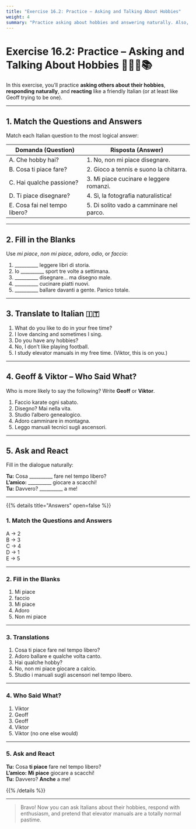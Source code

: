 ```yaml
---
title: "Exercise 16.2: Practice – Asking and Talking About Hobbies"
weight: 4
summary: "Practice asking about hobbies and answering naturally. Also, prepare for Geoff's unexpected interest in elevator manuals."
---
```


# Exercise 16.2: Practice – Asking and Talking About Hobbies 🎤🧘‍♂️📚

In this exercise, you’ll practice **asking others about their hobbies**, **responding naturally**, and **reacting** like a friendly Italian (or at least like Geoff trying to be one).

---

## 1. Match the Questions and Answers

Match each Italian question to the most logical answer:

| Domanda (Question)                         | Risposta (Answer)                            |
|--------------------------------------------|----------------------------------------------|
| A. Che hobby hai?                           | 1. No, non mi piace disegnare.               |
| B. Cosa ti piace fare?                      | 2. Gioco a tennis e suono la chitarra.       |
| C. Hai qualche passione?                    | 3. Mi piace cucinare e leggere romanzi.      |
| D. Ti piace disegnare?                      | 4. Sì, la fotografia naturalistica!          |
| E. Cosa fai nel tempo libero?               | 5. Di solito vado a camminare nel parco.     |

---

## 2. Fill in the Blanks

Use *mi piace*, *non mi piace*, *adoro*, *odio*, or *faccio*:

1. __________ leggere libri di storia.  
2. Io __________ sport tre volte a settimana.  
3. __________ disegnare... ma disegno male.  
4. __________ cucinare piatti nuovi.  
5. __________ ballare davanti a gente. Panico totale.

---

## 3. Translate to Italian 🇮🇹

1. What do you like to do in your free time?  
2. I love dancing and sometimes I sing.  
3. Do you have any hobbies?  
4. No, I don’t like playing football.  
5. I study elevator manuals in my free time. (Viktor, this is on you.)

---

## 4. Geoff & Viktor – Who Said What?

Who is more likely to say the following? Write **Geoff** or **Viktor**.

1. Faccio karate ogni sabato.  
2. Disegno? Mai nella vita.  
3. Studio l’albero genealogico.  
4. Adoro camminare in montagna.  
5. Leggo manuali tecnici sugli ascensori.

---

## 5. Ask and React

Fill in the dialogue naturally:

**Tu:** Cosa __________ fare nel tempo libero?  
**L’amico:** __________ giocare a scacchi!  
**Tu:** Davvero? __________ a me!

---

{{% details title="Answers" open=false %}}

### 1. Match the Questions and Answers

A → 2  
B → 3  
C → 4  
D → 1  
E → 5

---

### 2. Fill in the Blanks

1. Mi piace  
2. faccio  
3. Mi piace  
4. Adoro  
5. Non mi piace

---

### 3. Translations

1. Cosa ti piace fare nel tempo libero?  
2. Adoro ballare e qualche volta canto.  
3. Hai qualche hobby?  
4. No, non mi piace giocare a calcio.  
5. Studio i manuali sugli ascensori nel tempo libero.

---

### 4. Who Said What?

1. Viktor  
2. Geoff  
3. Geoff  
4. Viktor  
5. Viktor (no one else would)

---

### 5. Ask and React

**Tu:** Cosa **ti piace** fare nel tempo libero?  
**L’amico:** **Mi piace** giocare a scacchi!  
**Tu:** Davvero? **Anche** a me!

{{% /details %}}

---

> Bravo! Now you can ask Italians about their hobbies, respond with enthusiasm, and pretend that elevator manuals are a totally normal pastime.
